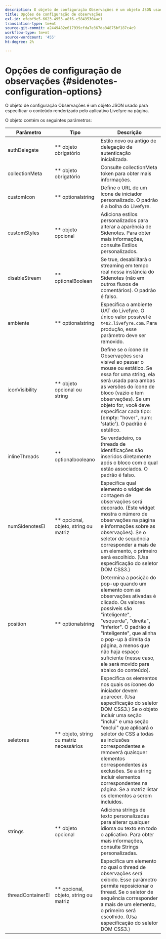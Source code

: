 ```yaml
---
description: O objeto de configuração Observações é um objeto JSON usado para especificar o conteúdo renderizado pelo aplicativo Livefyre na página.
title: Opções de configuração de observações
exl-id: efebf9e5-6623-4953-a8f6-c58495304ac1
translation-type: tm+mt
source-git-commit: a2449482e617939cfda7e367da34875bf187c4c9
workflow-type: tm+mt
source-wordcount: '455'
ht-degree: 2%

---
```


# Opções de configuração de observações {#sidenotes-configuration-options}

O objeto de configuração Observações é um objeto JSON usado para especificar o conteúdo renderizado pelo aplicativo Livefyre na página.

O objeto contém os seguintes parâmetros:

| Parâmetro | Tipo | Descrição |
|--- |--- |--- |
| authDelegate | ** objeto obrigatório | Estilo novo ou antigo de delegação de autenticação inicializada. |
| collectionMeta | ** objeto obrigatório | Consulte collectionMeta token para obter mais informações. |
| customIcon | ** optionalstring | Define o URL de um ícone de iniciador personalizado. O padrão é a bolha do Livefyre. |
| customStyles | ** objeto opcional | Adiciona estilos personalizados para alterar a aparência de Sidenotes. Para obter mais informações, consulte Estilos personalizados. |
| disableStream | ** optionalBoolean | Se true, desabilitará o streaming em tempo real nessa instância do Sidenotes (não em outros fluxos de comentários). O padrão é falso. |
| ambiente | ** optionalstring | Especifica o ambiente UAT do Livefyre. O único valor possível é `t402.livefyre.com`. Para produção, esse parâmetro deve ser removido. |
| iconVisibility | ** objeto opcional ou string | Define se o ícone de Observações será visível ao passar o mouse ou estático. Se essa for uma string, ela será usada para ambas as versões do ícone de bloco (vazio e tem observações). Se um objeto for, você deve especificar cada tipo: {empty: &quot;hover&quot;, num: &#39;static&#39;}. O padrão é estático. |
| inlineThreads | ** optionalbooleano | Se verdadeiro, os threads de identificações são inseridos diretamente após o bloco com o qual estão associados. O padrão é falso. |
| numSidenotesEl | ** opcional, objeto, string ou matriz | Especifica qual elemento o widget de contagem de observações será decorado. (Este widget mostra o número de observações na página e informações sobre as observações). Se o seletor de sequência corresponder a mais de um elemento, o primeiro será escolhido. (Usa especificação do seletor DOM CSS3.) |
| position | ** optionalstring | Determina a posição do pop-up quando um elemento com as observações ativadas é clicado. Os valores possíveis são &quot;inteligente&quot;, &quot;esquerda&quot;, &quot;direita&quot;, &quot;inferior&quot;. O padrão é &quot;inteligente&quot;, que alinha o pop-up à direita da página, a menos que não haja espaço suficiente (nesse caso, ele será movido para abaixo do conteúdo). |
| seletores | ** objeto, string ou matriz necessários | Especifica os elementos nos quais os ícones do iniciador devem aparecer. (Usa especificação do seletor DOM CSS3.) Se o objeto incluir uma seção &quot;inclui&quot; e uma seção &quot;exclui&quot; que aplicará o seletor de CSS a todas as inclusões correspondentes e removerá quaisquer elementos correspondentes às exclusões. Se a string incluir elementos correspondentes na página. Se a matriz listar os elementos a serem incluídos. |
| strings | ** objeto opcional | Adiciona strings de texto personalizadas para alterar qualquer idioma ou texto em todo o aplicativo. Para obter mais informações, consulte Strings personalizadas. |
| threadContainerEl | ** opcional, objeto, string ou matriz | Especifica um elemento no qual o thread de observações será exibido. Esse parâmetro permite reposicionar o thread. Se o seletor de sequência corresponder a mais de um elemento, o primeiro será escolhido. (Usa especificação do seletor DOM CSS3.) |
